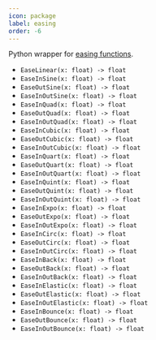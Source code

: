 ```yaml
---
icon: package
label: easing
order: -6
---
```


Python wrapper for [easing functions](https://easings.net/).

+ `EaseLinear(x: float) -> float`
+ `EaseInSine(x: float) -> float`
+ `EaseOutSine(x: float) -> float`
+ `EaseInOutSine(x: float) -> float`
+ `EaseInQuad(x: float) -> float`
+ `EaseOutQuad(x: float) -> float`
+ `EaseInOutQuad(x: float) -> float`
+ `EaseInCubic(x: float) -> float`
+ `EaseOutCubic(x: float) -> float`
+ `EaseInOutCubic(x: float) -> float`
+ `EaseInQuart(x: float) -> float`
+ `EaseOutQuart(x: float) -> float`
+ `EaseInOutQuart(x: float) -> float`
+ `EaseInQuint(x: float) -> float`
+ `EaseOutQuint(x: float) -> float`
+ `EaseInOutQuint(x: float) -> float`
+ `EaseInExpo(x: float) -> float`
+ `EaseOutExpo(x: float) -> float`
+ `EaseInOutExpo(x: float) -> float`
+ `EaseInCirc(x: float) -> float`
+ `EaseOutCirc(x: float) -> float`
+ `EaseInOutCirc(x: float) -> float`
+ `EaseInBack(x: float) -> float`
+ `EaseOutBack(x: float) -> float`
+ `EaseInOutBack(x: float) -> float`
+ `EaseInElastic(x: float) -> float`
+ `EaseOutElastic(x: float) -> float`
+ `EaseInOutElastic(x: float) -> float`
+ `EaseInBounce(x: float) -> float`
+ `EaseOutBounce(x: float) -> float`
+ `EaseInOutBounce(x: float) -> float`